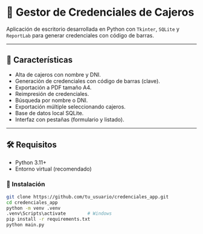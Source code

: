# 🧾 Gestor de Credenciales de Cajeros

Aplicación de escritorio desarrollada en Python con `Tkinter`, `SQLite` y `ReportLab` para generar credenciales con código de barras.

---

## 🚀 Características

- Alta de cajeros con nombre y DNI.
- Generación de credenciales con código de barras (clave).
- Exportación a PDF tamaño A4.
- Reimpresión de credenciales.
- Búsqueda por nombre o DNI.
- Exportación múltiple seleccionando cajeros.
- Base de datos local SQLite.
- Interfaz con pestañas (formulario y listado).

---

## 🛠 Requisitos

- Python 3.11+
- Entorno virtual (recomendado)

### 🔧 Instalación

```bash
git clone https://github.com/tu_usuario/credenciales_app.git
cd credenciales_app
python -m venv .venv
.venv\Scripts\activate        # Windows
pip install -r requirements.txt
python main.py
```
